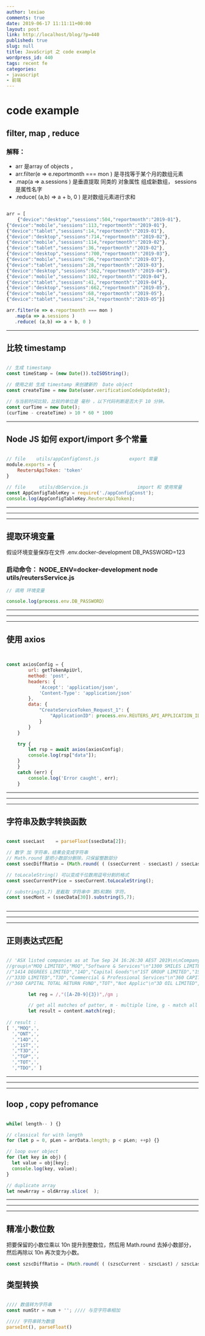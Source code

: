 ```yaml
---
author: lexiao
comments: true
date: 2019-06-17 11:11:11+00:00
layout: post
link: http://localhost/blog/?p=440
published: true
slug: null
title: JavaScript 之 code example
wordpress_id: 440
tags: recent fe
categories:
- javascript
- 前端
---
```


# code example



## filter, map , reduce

### 解释：
- arr 是array of objects ， 
- arr.filter(e => e.reportmonth === mon )  是寻找等于某个月的数组元素
- .map(a => a.sessions ) 是垂直提取 同类的 对象属性 组成新数组， sessions 是属性名字
- .reduce( (a,b) => a + b, 0 )  是对数组元素进行求和

```js

arr = [
    {"device":"desktop","sessions":504,"reportmonth":"2019-01"},
{"device":"mobile","sessions":113,"reportmonth":"2019-01"},
{"device":"tablet","sessions":14,"reportmonth":"2019-01"},
{"device":"desktop","sessions":714,"reportmonth":"2019-02"},
{"device":"mobile","sessions":114,"reportmonth":"2019-02"},
{"device":"tablet","sessions":36,"reportmonth":"2019-02"},
{"device":"desktop","sessions":700,"reportmonth":"2019-03"},
{"device":"mobile","sessions":96,"reportmonth":"2019-03"},
{"device":"tablet","sessions":28,"reportmonth":"2019-03"},
{"device":"desktop","sessions":562,"reportmonth":"2019-04"},
{"device":"mobile","sessions":102,"reportmonth":"2019-04"},
{"device":"tablet","sessions":41,"reportmonth":"2019-04"},
{"device":"desktop","sessions":662,"reportmonth":"2019-05"},
{"device":"mobile","sessions":68,"reportmonth":"2019-05"},
{"device":"tablet","sessions":24,"reportmonth":"2019-05"}]

arr.filter(e => e.reportmonth === mon )
   .map(a => a.sessions )
   .reduce( (a,b) => a + b, 0 )


```

---



## 比较 timestamp



```js

// 生成 timestamp
const timeStamp = (new Date()).toISOString();

// 使用之前 生成 timestamp 来创建新的  Date object
const createTime = new Date(user.verificationCodeUpdatedAt);

// 与当前时间比较，比较的单位是 毫秒 ，以下代码判断是否大于 10 分钟。
const curTime = new Date();
(curTime - createTime) > 10 * 60 * 1000

```

---



## Node JS 如何 export/import 多个常量

```js

// file    utils/appConfigConst.js           export 常量
module.exports = {
    ReutersApiToken: 'token'
}

// file     utils/dbService.js                  import 和 使用常量
const AppConfigTableKey = require('./appConfigConst');
console.log(AppConfigTableKey.ReutersApiToken); 

```

---
---
---

## 提取环境变量

假设环境变量保存在文件 .env.docker-development
DB_PASSWORD=123

### 启动命令：    NODE_ENV=docker-development node utils/reutersService.js

```js
// 调用 环境变量

console.log(process.env.DB_PASSWORD）


```

---
---
---

## 使用 axios



```js


const axiosConfig = {
        url: getTokenApiUrl,
        method: 'post',
        headers: {
            'Accept': 'application/json',
            'Content-Type': 'application/json'
        },
        data: {
            "CreateServiceToken_Request_1": {
                "ApplicationID": process.env.REUTERS_API_APPLICATION_ID
            }
        }
    }

    try {
        let rsp = await axios(axiosConfig);
        console.log(rsp["data"]);   
    }
    }
    catch (err) {
        console.log('Error caught', err);
    }


```


---
---
---

## 字符串及数字转换函数


```js

const ssecLast    = parseFloat(ssecData[2]);

// 数字 加 字符串，结果会变成字符串
// Math.round 是把小数部分删除，只保留整数部分
const ssecDiffRatio = (Math.round( ( (ssecCurrent - ssecLast) / ssecLast ) * 10000) / 100 )  + '';

// toLocaleString() 可以变成千位数用逗号分割的格式
const ssecCurrentPrice = ssecCurrent.toLocaleString();

// substring(5,7) 是截取 字符串中 第5和第6 字符。
const ssecMont = (ssecData[30]).substring(5,7);



```

---
---
---


## 正则表达式匹配


```js

// 'ASX listed companies as at Tue Sep 24 16:26:30 AEST 2019\n\nCompany name,ASX code,GICS industry 
//group\n"MOQ LIMITED","MOQ","Software & Services"\n"1300 SMILES LIMITED","ONT","Health Care Equipment & Services"\n
//"1414 DEGREES LIMITED","14D","Capital Goods"\n"1ST GROUP LIMITED","1ST","Health Care Equipment & Services"\n
//"333D LIMITED","T3D","Commercial & Professional Services"\n"360 CAPITAL GROUP","TGP","Real Estate"\n
//"360 CAPITAL TOTAL RETURN FUND","TOT","Not Applic"\n"3D OIL LIMITED","TDO","Energy"\n"3D RESO' 

        let reg = /,"([A-Z0-9]{3})",/gm ;

        // get all matches of patter, m - multiple line, g - match all instance
        let result = content.match(reg);
        
// result :
[ ',"MOQ",',
  ',"ONT",',
  ',"14D",',
  ',"1ST",',
  ',"T3D",',
  ',"TGP",',
  ',"TOT",',
  ',"TDO",' ]

```

---
---
---

##  loop , copy pefromance


```js

while( length-- ) {}

// classical for with length
for (let p = 0, pLen = arrData.length; p < pLen; ++p) {}

// loop over object
for (let key in obj) {
  let value = obj[key];
  console.log(key, value);
}

// duplicate array
let newArray = oldArray.slice(  );


```


---
---
---


## 精准小数位数

把要保留的小数位乘以 10n 提升到整数位，然后用 Math.round 去掉小数部分，然后再除以 10n 再次变为小数。

```js
const szscDiffRatio = (Math.round( ( (szscCurrent - szscLast) / szscLast ) * 10000) / 100 )  + '';
```


## 类型转换

```js

//// 数值转为字符串
const numStr = num + ''; //// 与空字符串相加

///// 字符串转为数值
parseInt(), parseFloat()

```















